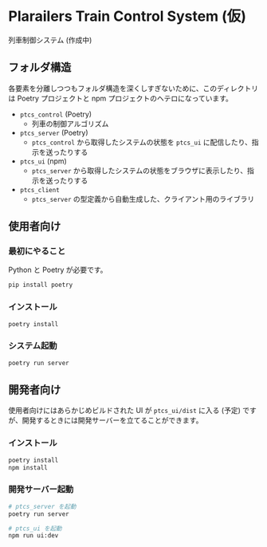 # Plarailers Train Control System (仮)

列車制御システム (作成中)

## フォルダ構造

各要素を分離しつつもフォルダ構造を深くしすぎないために、このディレクトリは Poetry プロジェクトと npm プロジェクトのヘテロになっています。

- `ptcs_control` (Poetry)
  - 列車の制御アルゴリズム
- `ptcs_server` (Poetry)
  - `ptcs_control` から取得したシステムの状態を `ptcs_ui` に配信したり、指示を送ったりする
- `ptcs_ui` (npm)
  - `ptcs_server` から取得したシステムの状態をブラウザに表示したり、指示を送ったりする
- `ptcs_client`
  - `ptcs_server` の型定義から自動生成した、クライアント用のライブラリ

## 使用者向け

### 最初にやること

Python と Poetry が必要です。

```bash
pip install poetry
```

### インストール

```bash
poetry install
```

### システム起動

```bash
poetry run server
```


## 開発者向け

使用者向けにはあらかじめビルドされた UI が `ptcs_ui/dist` に入る (予定) ですが、開発するときには開発サーバーを立てることができます。

### インストール

```bash
poetry install
npm install
```

### 開発サーバー起動

```bash
# ptcs_server を起動
poetry run server

# ptcs_ui を起動
npm run ui:dev
```
